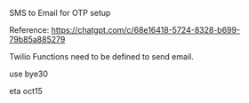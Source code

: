 SMS to Email for OTP setup

Reference: https://chatgpt.com/c/68e16418-5724-8328-b699-79b85a885279

Twilio Functions need to be defined to send email.

use bye30

eta oct15

